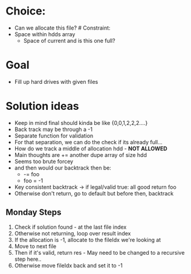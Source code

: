 # Choice:

- Can we allocate this file? \# Constraint:
- Space within hdds array
  - Space of current and is this one full?

# Goal

- Fill up hard drives with given files

# Solution ideas

- Keep in mind final should kinda be like {0,0,1,2,2,2....}
- Back track may be through a -1
- Separate function for validation
- For that separation, we can do the check if its already full...
- How do we track a middle of allocation hdd - **NOT ALLOWED**
- Main thoughts are += another dupe array of size hdd
- Seems too brute forcey
- and then would our backtrack then be:
  - -= foo
  - foo = -1
- Key consistent backtrack -\> if legal/valid true: all good return foo
- Otherwise don\'t return, go to default but before then, backtrack

## Monday Steps

1.  Check if solution found - at the last file index
2.  Otherwise not returning, loop over result index
3.  If the allocation is -1, allocate to the fileIdx we\'re looking at
4.  Move to next file
5.  Then if it\'s valid, return res - May need to be changed to a
    recursive step here..
6.  Otherwise move fileIdx back and set it to -1
